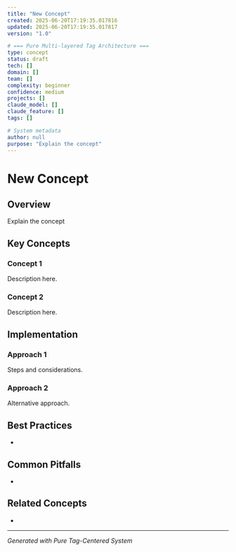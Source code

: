 ```yaml
---
title: "New Concept"
created: 2025-06-20T17:19:35.017816
updated: 2025-06-20T17:19:35.017817
version: "1.0"

# === Pure Multi-layered Tag Architecture ===
type: concept
status: draft
tech: []
domain: []
team: []
complexity: beginner
confidence: medium
projects: []
claude_model: []
claude_feature: []
tags: []

# System metadata
author: null
purpose: "Explain the concept"
---
```


# New Concept

## Overview
Explain the concept

## Key Concepts

### Concept 1
Description here.

### Concept 2
Description here.

## Implementation

### Approach 1
Steps and considerations.

### Approach 2
Alternative approach.

## Best Practices
- 

## Common Pitfalls
- 

## Related Concepts
- 

---
*Generated with Pure Tag-Centered System*
